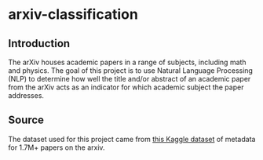 # arxiv-classification
## Introduction
The arXiv houses academic papers in a range of subjects, including math and physics. The goal of this project is to use Natural Language Processing (NLP) to determine how well the title and/or abstract of an academic paper from the arXiv acts as an indicator for which academic subject the paper addresses.  
## Source
The dataset used for this project came from [this Kaggle dataset](https://www.kaggle.com/Cornell-University/arxiv) of metadata for 1.7M+ papers on the arxiv. 
